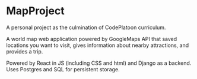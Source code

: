 # MapProject

A personal project as the culmination of CodePlatoon curriculum.

A world map web application powered by GoogleMaps API that saved locations you want to visit, gives information about nearby attractions, and provides a trip.

Powered by React in JS (including CSS and html) and Django as a backend. Uses Postgres and SQL for persistent storage.

